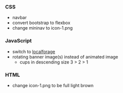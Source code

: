 ### CSS
* navbar
* convert bootstrap to flexbox
* change mininav to icon-1.png

### JavaScript
* switch to [localforage](https://localforage.github.io/localForage/)
* rotating banner image(s) instead of animated image
  * cups in descending size 3 > 2 > 1

### HTML
* change icon-1.png to be full light brown
